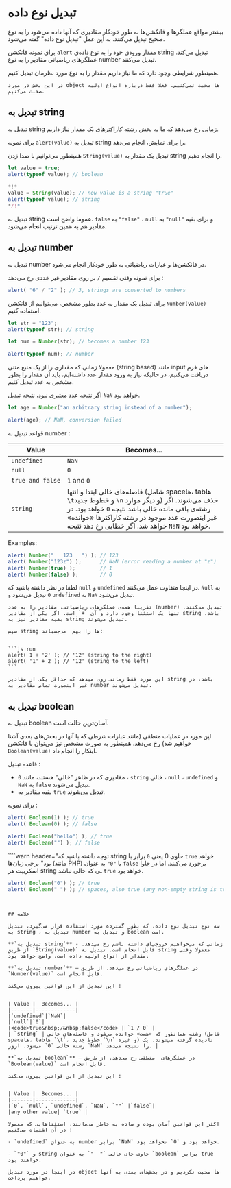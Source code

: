 # تبدیل نوع داده 

بیشتر مواقع عملگرها و فانکشن‌ها به طور خودکار مقادیری که آنها داده می‌شود را به نوع صحیح تبدیل می‌کنند. به این عمل "تبدیل نوع داده" گفته می‌شود.

برای نمونه فانکشن `alert` مقدار ورودی خود را به نوع داده‌ی string تبدیل می‌کند. عملگرهای ریاضیاتی مقادیر را به نوع number تبدیل می‌کنند.

همینطور شرایطی وجود دارد که ما نیاز داریم مقدار را به نوع مورد نظرمان تبدیل کنیم.


```smart header="هنوز در مورد object ها صحبت نکرده‌ایم"
در این بخش در مورد object ها صحبت نمی‌کنیم. فعلا فقط درباره انواع اولیه صحبت می‌کنیم.
```

## تبدیل به string

تبدیل به string زمانی رخ می‌دهد که ما به بخش رشته کاراکترهای یک مقدار نیاز داریم.

برای نمونه `alert(value)` تبدیل به string را برای نمایش، انجام می‌دهد.

همینطور می‌توانیم با صدا زدن `String(value)` تبدیل یک مقدار به string را انجام دهیم.


```js run
let value = true;
alert(typeof value); // boolean

*!*
value = String(value); // now value is a string "true"
alert(typeof value); // string
*/!*
```

تبدیل به string عموما واضح است. `false` به `"false"` ، `null` به `"null"` و برای بقیه مقادیر هم به همین ترتیب انجام می‌شود.

## تبدیل به number

تبدیل به number در فانکشن‌ها و عبارات ریاضیاتی به طور خودکار انجام می‌شود.

برای نمونه وقتی تقسیم `/` بر روی مقادیر غیر عددی رخ می‌دهد :


```js run
alert( "6" / "2" ); // 3, strings are converted to numbers
```

برای تبدیل یک مقدار به عدد بطور مشخص، می‌توانیم از فانکشن `Number(value)` استفاده کنیم.

```js run
let str = "123";
alert(typeof str); // string

let num = Number(str); // becomes a number 123

alert(typeof num); // number
```

معمولا زمانی که مقداری را از یک منبع متنی (string based) مانند input های فرم دریافت می‌کنیم، در حالیکه نیاز به ورود مقدار عدد داشته‌ایم، باید آن مقدار را بطور مشخص به عدد تبدیل کنیم.

اگر نتیجه عدد معتبری نبود، نتیجه تبدیل `NaN` خواهد بود.


```js run
let age = Number("an arbitrary string instead of a number");

alert(age); // NaN, conversion failed
```

قواعد تبدیل به number :

| Value |  Becomes... |
|-------|-------------|
|`undefined`|`NaN`|
|`null`|`0`|
|<code>true&nbsp;and&nbsp;false</code> | `1` and `0` |
| `string` | فاصله‌های خالی ابتدا و انتها (شامل spaceها، tabها `\t`و خطوط جدید `\n` و دیگر موارد) حذف می‌شوند. اگر رشته‌ی باقی مانده خالی باشد نتیجه `0` خواهد بود. در غیر اینصورت عدد موجود در رشته کاراکترها «خوانده» خواهد شد. اگر خطایی رخ دهد نتیجه `NaN` خواهد بود. |

Examples:

```js run
alert( Number("   123   ") ); // 123
alert( Number("123z") );      // NaN (error reading a number at "z")
alert( Number(true) );        // 1
alert( Number(false) );       // 0
```

لطفا در نظر داشته باشید که `null` و `undefined` در اینجا متفاوت عمل می‌کنند. `Null` به `0` تبدیل می‌شود و `undefined` به `NaN` تبدیل می‌شود.

````smart header="عملگر '+' رشته‌ها را بهم می‌چسباند"
تقریبا همه‌ی عملگرهای ریاضیاتی، مقادیر را به عدد (number) تبدیل می‌کنند. تنها یک استثنا وجود دارد و آن `+` است. اگر یکی از مقادیر string باشد، بقیه مقادیر نیز به string تبدیل می‌شوند.

سپس string ها را بهم  می‌چسباند:


```js run
alert( 1 + '2' ); // '12' (string to the right)
alert( '1' + 2 ); // '12' (string to the left)
```

این مورد فقط زمانی روی میدهد که حداقل یکی از مقادیر string باشد، در غیر اینصورت تمام مقادیر به number تبدیل می‌شوند.
````

## تبدیل به boolean

تبدیل به boolean آسان‌ترین حالت است.

این مورد در عملیات منطقی (مانند عبارات شرطی که با آنها در بخش‌های بعدی آشنا خواهیم شد) رخ می‌دهد. همینطور به صورت مشخص نیز می‌توان با فانکشن `Boolean(value)` اینکار را انجام داد.

قاعده تبدیل :

- مقادیری که در ظاهر "خالی" هستند، مانند `0` ، `string` خالی ، `null` ، `undefined` و `NaN` به `false` تبدیل می‌شوند.
- بقیه مقادیر به `true` تبدیل می‌شوند.

برای نمونه :


```js run
alert( Boolean(1) ); // true
alert( Boolean(0) ); // false

alert( Boolean("hello") ); // true
alert( Boolean("") ); // false
```

````warn header="توجه داشته باشید که string حاوی 0 یعنی `0` برابر با `true` خواهد بود"
برخی زبان‌ها (مانند PHP) با `"0"` به عنوان `false` برخورد می‌کنند. اما در جاوا اسکریپت هر string ـی که خالی نباشد `true` خواهد بود.
```js run
alert( Boolean("0") ); // true
alert( Boolean(" ") ); // spaces, also true (any non-empty string is true)
```
````


## خلاصه

سه نوع تبدیل نوع داده، که بطور گسترده مورد استفاده قرار می‌گیرد، تبدیل به string ، تبدیل به number و تبدیل به boolean است.

**`تبدیل به string`** - زمانی که می‌خواهیم خروجی‌ای داشته باشم رخ می‌دهد. از طریق `String(value)` قابل انجام است. تبدیل به string معمولا وقتی مقدار از انواع اولیه داده است، واضح خواهد بود.

**`تبدیل به number`** – در عملگرهای ریاضیاتی رخ می‌دهد. از طریق `Number(value)` قابل انجام است.

این تبدیل از این قوانین پیروی می‌کند :


| Value |  Becomes... |
|-------|-------------|
|`undefined`|`NaN`|
|`null`|`0`|
|<code>true&nbsp;/&nbsp;false</code> | `1 / 0` |
| `string` | رشته همانطور که «هست» خوانده می‌شود و فاصله‌های خالی (شامل spaceها، tabها `\t`، خطوط جدید `\n` و غیره) نادیده گرفته می‌شوند. یک رشته خالی `0` می‌شود. ارور `NaN` را نتیجه می‌دهد. |

**`تبدیل به boolean`** – در عملگرهای  منطقی رخ می‌دهد. از طریق `Boolean(value)` قابل انجام است.

این تبدیل از این قوانین پیروی می‌کند :


| Value |  Becomes... |
|-------|-------------|
|`0`, `null`, `undefined`, `NaN`, `""` |`false`|
|any other value| `true` |

اکثر این قوانین آسان بوده و ساده به خاطر می‌مانند. استثناهایی که معمولا در آن اشتباه می‌کنیم :

- `undefined` به عنوان number برابر `NaN` خواهد بود و `0` نخواهد بود.

- `"0"` و string حاوی جای خالی `"  "` به عنوان `boolean` برابر true خواهند بود.

در اینجا در مورد تبدیل object ها صحبت نکردیم و در بخش‌های بعدی به آنها خواهیم پرداخت. 
